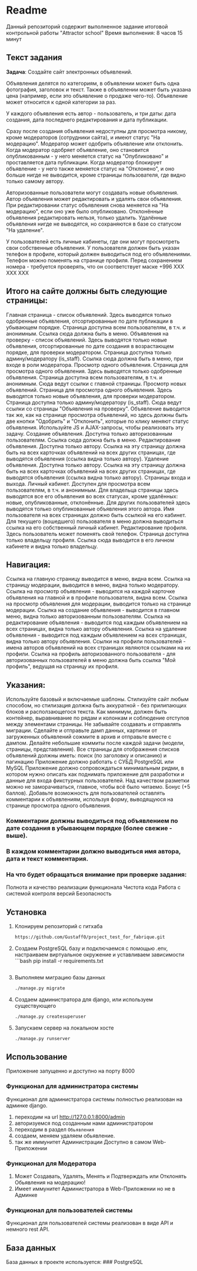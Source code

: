 # Readme

Данный репозиторий содержит выполненное задание итоговой контрольной работы "Attractor school"
Время выполнения: 8 часов 15 минут

## Текст задания

**Задача**: Создайте сайт электронных объявлений.

Объявления делятся по категориям, в объявлении может быть одна фотография, заголовок и текст. Также в объявлении может быть указана цена (например, если это объявление о продаже чего-то). Объявление может относится к одной категории за раз.


У каждого объявления есть автор - пользователь, и три даты: дата создания, дата последнего редактирования и дата публикации.


Сразу после создания объявления недоступны для просмотра никому, кроме модераторов (сотрудники сайта), и имеют статус "На модерацию". Модератор может одобрить объявление или отклонить. Когда модератор одобряет объявление, оно становится опубликованным - у него меняется статус на "Опубликовано" и проставляется дата публикации. Когда модератор блокирует объявление - у него также меняется статус на "Отклонено", и оно больше нигде не выводится, кроме страницы пользователя, где видно только самому автору.


Авторизованные пользователи могут создавать новые объявления. Автор объявления может редактировать и удалять свои объявления. При редактировании статус объявления снова меняется на "На модерацию", если оно уже было опубликовано. Отклонённые объявления редактировать нельзя, только удалить. Удалённые объявления нигде не выводятся, но сохраняются в базе со статусом "На удаление".


У пользователей есть личные кабинеты, где они могут просмотреть свои собственные объявления. У пользователя должен быть указан телефон в профиле, который должен выводиться под его объявлениями. Телефон можно поменять на странице профиля. Перед сохранением номера - требуется проверять, что он соответствует маске +996 XXX XXX XXX


## Итого на сайте должны быть следующие страницы:

Главная страница - список объявлений. Здесь выводятся только одобренные объявления, отсортированные по дате публикации в убывающем порядке. Страница доступна всем пользователям, в т.ч. и анонимным. Ссылка сюда должна быть в меню.
Объявления на проверку - список объявлений. Здесь выводятся только новые объявления, отсортированные по дате создания в возрастающем порядке, для проверки модератором. Страница доступна только админу/модератору (is_staff). Ссылка сюда должна быть в меню, при входе в роли модератора.
Просмотр одного объявления. Страница для просмотра одного объявления. Здесь выводятся только одобренные объявления. Страница доступна всем пользователям, в т.ч. и анонимным. Сюда ведут ссылки с главной страницы.
Просмотр новых объявлений. Страница для просмотра одного объявления. Здесь выводятся только новые объявления, для проверки модератором. Страница доступна только админу/модератору (is_staff). Сюда ведут ссылки со страницы "Объявления на проверку". Объявление выводится так же, как на странице просмотра объявлений, но здесь должны быть две кнопки "Одобрить" и "Отклонить", которые по клику меняют статус объявления. Используйте JS и AJAX-запросы, чтобы реализовать эту задачу.
Создание объявления. Доступна только авторизованным пользователям. Ссылка сюда должна быть в меню.
Редактирование объявления. Доступна только автору. Ссылка на эту страницу должна быть на всех карточках объявлений на всех других страницах, где выводятся объявления (ссылка видна только автору).
Удаление объявления. Доступна только автору. Ссылка на эту страницу должна быть на всех карточках объявлений на всех других страницах, где выводятся объявления (ссылка видна только автору).
Страницы входа и выхода.
Личный кабинет. Доступен для просмотра всем пользователям, в т.ч. и анонимным. Для владельца страницы здесь выводятся все его объявления во всех статусах, кроме удалённых: новые, опубликованные, отклонённые. Для других пользователей здесь выводятся только опубликованные объявления этого автора. Имя пользователя на всех страницах должно быть ссылкой на его кабинет. Для текущего (вошедшего) пользователя в меню должна выводиться ссылка на его собственный личный кабинет.
Редактирование профиля. Здесь пользователь может поменять свой телефон. Страница доступна только владельцу профиля. Ссылка сюда выводится в его личном кабинете и видна только владельцу.

## Навигация:

Ссылка на главную страницу выводится в меню, видна всем.
Ссылка на страницу модерации, выводится в меню, видна только модератору.
Ссылка на просмотр объявления - выводится на каждой карточке объявления на главной и в профиле пользователя, видна всем.
Ссылка на просмотр объявления для модерации, выводится только на странице модерации.
Ссылка на создание объявления - выводится в главном меню, видна только авторизованным пользователям.
Ссылка на редактирование объявления - выводится под каждым объявлением на всех страницах, видна только автору объявления.
Ссылка на удаление объявления - выводится под каждым объявлением на всех страницах, видна только автору объявления.
Ссылки на профили пользователей - имена авторов объявлений на всех страницах являются ссылками на их профили.
Ссылка на профиль авторизованного пользователя - для авторизованных пользователей в меню должна быть ссылка "Мой профиль", ведущая на страницу их профиля.

## Указания:

Используйте базовый и включаемые шаблоны.
Стилизуйте сайт любым способом, но стилизация должна быть аккуратной - без прилипающих блоков и расползающегося текста. Как минимум, должен быть контейнер, выравнивание по рядам и колонкам и соблюдение отступов между элементами страницы.
Не забывайте создавать и отправлять миграции.
Сделайте и отправьте дамп данных, картинки от загруженных объявлений сожмите в архив и отправьте вместе с дампом.
Делайте небольшие коммиты после каждой задачи (модели, страницы, представления).
Все страницы для отображения списков объявлений должны иметь: поиск (по заголовку и описанию) и пагинацию
Приложение должно работать с СУБД PostgreSQL или MySQL
Приложение должно сопровождаться минимальным ридми, в котором нужно описать как поднимать приложение для разработки и данные для входа фикстурных пользователей. Над качеством разметки можно не заморачиваться, главное, чтобы всё было читаемо.
Бонус (+5 баллов).
Добавьте возможность для пользователей оставлять комментарии к объявлениям, используя форму, выводящуюся на странице просмотра одного объявления.


### Комментарии должны выводиться под объявлением по дате создания в убывающем порядке (более свежие - выше).


### В каждом комментарии должно выводиться имя автора, дата и текст комментария.




### На что будет обращаться внимание при проверке задания:

Полнота и качество реализации функционала
Чистота кода
Работа с системой контроля версий
Безопасность


## Установка

1. Клонируем репозиторий с гитхаба

    ```bash
    https://github.com/Gustaff0/project_test_for_fabrique.git
    ```

2. Создаем PostgreSQL базу и подключаемся c помощью .env, настраиваем виртуальное окружение и уставливаем зависимости
        ```bash
    pip install -r requirements.txt
    ```

3. Выполняем миграцию базы данных

    ```bash
    ./manage.py migrate
    ```


4. Создаем администратора для django, или используем существующего

    ```bash
    ./manage.py createsuperuser
    ```
    
4. Запускаем сервер на локальном хосте

    ```bash
    ./manage.py runserver 
    ```
    
## Использование

Приложение запущенно и доступно на порту 8000

### Функционал для администратора системы

Функционал для администратора системы полностью реализован на админке django.

1. переходим на url http://127.0.0.1:8000/admin
2. авторизуемся под созданным нами администратором
3. переходим в раздел `Обьявления`
4. создаем, меняем удаляем обьявление.
5. так же иммунитет Администрации Доступно в самом Web-Приложении

### Функционал для Модератора
1. Может Создавать, Удалять, Менять и Подтверждать или Отклонять Обьявления на модерацию!
2. Имеет иммунитет Администратора в Web-Приложении но не в Админке

### Функционал для пользователей системы

Функционал для пользователей системы реализован в виде API и немного rest API.

## База данных

База данных в проекте используется: ### PostgreSQL

